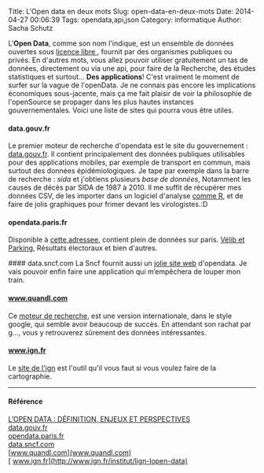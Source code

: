 Title: L'Open data en deux mots
Slug: open-data-en-deux-mots
Date: 2014-04-27 00:06:39
Tags: opendata,api,json
Category: informatique
Author: Sacha Schutz

<!-- <p class="img-header">
    <img src="../images/post2/header.jpg">
</p> -->

L'**Open Data**, comme son nom l'indique, est un ensemble de données ouvertes sous [licence libre ](http://fr.wikipedia.org/wiki/Open_Database_License), fournit par des organismes publiques ou privés. En d'autres mots, vous allez pouvoir utiliser gratuitement un tas de données, directement ou via une api, pour faire de la Recherche, des études statistiques et surtout... **Des applications**! 
C'est vraiment le moment de surfer sur la vague de l'openData. Je ne connais pas encore les implications économiques sous-jacente,  mais ça me fait plaisir de voir la philosophie de l'openSource se propager dans les plus hautes instances gouvernementales. Voici une liste de sites qui pourra vous être utiles.

#### data.gouv.fr
Le premier moteur de recherche d'opendata est le site du gouvernement : [data.gouv.fr](http://www.data.gouv.fr/). Il contient principalement des données publiques utilisables pour des applications mobiles, par exemple de transport en commun,  mais surtout des données épidémiologiques. Je tape par exemple dans la barre de recherche : *sida* et j'obtiens plusieurs *base de données*, Notamment les causes de décès par SIDA de 1987 à 2010. Il me suffit de récupérer mes données CSV, de les importer dans un logiciel d'analyse [comme R](http://www.r-project.org/), et de faire de jolis graphiques pour frimer devant les virologistes.:D

#### opendata.paris.fr
Disponible à [cette adressee](http://opendata.paris.fr/explore/), contient plein de données sur paris. [Vélib et Parking](http://opendata.paris.fr/explore/dataset/mobilierstationnementparis2011/?tab=table),  Résultats électoraux et bien d'autres. 

#### data.sncf.com
La Sncf fournit aussi un [jolie site web](http://data.sncf.com/) d'opendata. Je vais pouvoir enfin faire une application qui m’empêchera de
 louper mon train.

#### www.quandl.com
Ce [moteur de recherche](http://www.quandl.com), est une version internationale, dans le style google, qui semble avoir beaucoup de succès.  En attendant son rachat par g..., vous y retrouverez sûrement des données intéressantes. 

#### www.ign.fr
Le [site de l'ign](http://www.ign.fr/institut/lign-lopen-data) est l'outil qu'il vous faut si vous voulez faire de la cartographie. 


* * *

#### Référence
[L’OPEN DATA : DÉFINITION, ENJEUX ET PERSPECTIVES](http://lecubevert.fr/open-data-definitions-enjeux-et-perspectives/)   
[data.gouv.fr](http://www.data.gouv.fr/)  
[opendata.paris.fr](http://opendata.paris.fr/explore/)  
[data.sncf.com](http://data.sncf.com/)  
[www.quandl.com](www.quandl.com)  
[ www.ign.fr](http://www.ign.fr/institut/lign-lopen-data)   






